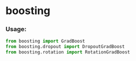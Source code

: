 # boosting

### Usage:

```python
from boosting import GradBoost
from boosting.dropout import DropoutGradBoost
from boosting.rotation import RotationGradBoost
```